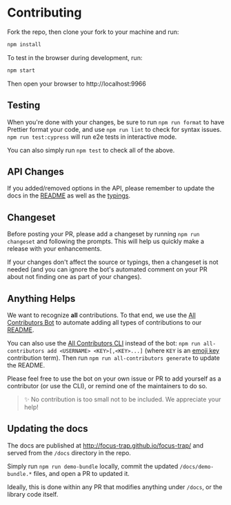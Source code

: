# Contributing

Fork the repo, then clone your fork to your machine and run:

```sh
npm install
```

To test in the browser during development, run:

```sh
npm start
```

Then open your browser to http://localhost:9966

## Testing

When you're done with your changes, be sure to run `npm run format` to have Prettier format your code, and use `npm run lint` to check for syntax issues. `npm run test:cypress` will run e2e tests in interactive mode.

You can also simply run `npm test` to check all of the above.

## API Changes

If you added/removed options in the API, please remember to update the docs in the [README](README.md) as well as the [typings](index.d.ts).

## Changeset

Before posting your PR, please add a changeset by running `npm run changeset` and following the prompts. This will help us quickly make a release with your enhancements.

If your changes don't affect the source or typings, then a changeset is not needed (and you can ignore the bot's automated comment on your PR about not finding one as part of your changes).

## Anything Helps

We want to recognize **all** contributions. To that end, we use the [All Contributors Bot](https://allcontributors.org/docs/en/bot/usage) to automate adding all types of contributions to our [README](README.md).

You can also use the [All Contributors CLI](https://allcontributors.org/docs/en/cli/usage) instead of the bot: `npm run all-contributors add <USERNAME> <KEY>[,<KEY>...]` (where `KEY` is an [emoji key](https://allcontributors.org/docs/en/emoji-key) contribution term). Then run `npm run all-contributors generate` to update the README.

Please feel free to use the bot on your own issue or PR to add yourself as a contributor (or use the CLI), or remind one of the maintainers to do so.

> ✨ No contribution is too small not to be included. We appreciate your help!

## Updating the docs

The docs are published at http://focus-trap.github.io/focus-trap/ and served from the `/docs` directory in the repo.

Simply run `npm run demo-bundle` locally, commit the updated `/docs/demo-bundle.*` files, and open a PR to updated it.

Ideally, this is done within any PR that modifies anything under `/docs`, or the library code itself.
